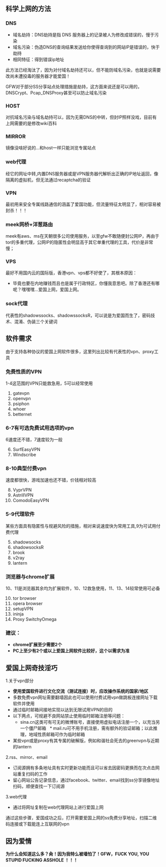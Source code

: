 ## 科学上网的方法

### DNS
* 域名劫持：DNS劫持是指 DNS 服务器上的记录被人为修改成错误的，慢于污染
* 域名污染：伪造DNS的查询结果发送给你使得查询到的网站IP是错误的，快于劫持
* 相同特征：得到错误ip地址

此方法已经淘汰了，因为对付域名劫持还可以，但不能防域名污染，也就是说需要改尚未遭投毒的服务器才能爱国！

GFW对于部分SS分享站点处理措施是劫持，这方面来说还是可以用的，DNSCrypt、Pcap_DNSProxy甚至可以防止域名污染

### HOST
对抗域名污染与域名劫持可以，因为无需DNS的中转，但封IP照样没戏，目前有上网需要的是修改wiki百科

### MIRROR
镜像没啥好说的...和host一样只能浏览专属站点

### web代理
经它的网址中转,内置DNS服务器或是VPN服务器代解析出正确的IP地址返回，像隔离的虚拟机，但无法通过recaptcha的验证

### VPN
最初用来安全专属线路通信的涵盖了爱国功能，但流量特征太明显了，相对容易被封杀！！！

### meek网桥+洋葱路由
meek有aws、ms在天朝很多公司使用服务，以至gfw不敢随便封公网IP，再由于tor的多重代理，公网IP的隐匿性会明显高于其它单重代理的工具，代价是非常慢；
### VPS
最好不用国内云的国际版，香港vpn、vps都不好使了，其根本原因：
* 毕竟也要在内地赚钱而且也是属于行政特区，你懂我意思吧。除了香港还有哪呢？嘿嘿嘿...爱国上网，爱国上网。

### sock代理

代表性的shadowssocks、shadowssocksR，可以说是为爱国而生了，密码技术、混淆、伪装三个关键词

## 软件需求

由于支持各种协议的爱国上网软件很多，这里列出比较有代表性的vpn、proxy工具

### 免费性质的VPN

1-4这范围的VPN只能救急用，5可以经常使用
1. gatevpn
2. openvpn
3. psiphon
4. whoer
5. betternet

### 6-7有可选免费试用选项的vpn

6速度还不错，7速度较为一般

6. SurfEasyVPN
7. Windscribe

### 8-10典型付费vpn

速度都很快，游戏加速也还不错，价钱相对较高

8. VyprVPN
9. AstrillVPN
10. ComodoEasyVPN	

### 5-9代理软件

某些方面具有隐匿性与规避风险的措施，相对来说速度快为常用工具,9为可试用付费代理

5. shadowsocks
6. shadowsocksR
7. brook
8. v2ray
9. lantern

### 浏览器与chrome扩展

10、11是浏览器其余均为扩展软件，10、12救急使用，11、13、14较常使用可必备

10. tor browser
11. opera browser
12. setupVPN
13. ininja
14. Proxy SwitchyOmega

### 建议：

* **chrome扩展至少需要2个**
* **PC上至少有2个或以上爱国上网软件比较好，这个以需求为准**


## 爱国上网奇技淫巧

1.关于vpn部分

* **使用爱国软件进行文化交流（测试连接）时，应改操作系统的国家/地区**
* 多数免费vpn网址需要翻墙因此也可以使用付费试用vpn做跳板连接网址下载软件并使用
* 通过临时邮箱间接地实现以达到无限试用VPN的目的
* 以下两点，可规避不良网站禁止使用临时邮箱注册等问题：
   * sina.cn这类可有可无的微博账号，直接使用虚拟电话注册一个，以充当另一个僵尸邮箱
   * mail.ru可不用手机注册，需有额外的验证邮箱；以此推理，地域性质邮箱可作为临时邮箱
* 某些vpn或是proxy有其专属的破解版，例如和谐社会死去的greenvpn与近期的lantern

2.rss、mirror、email

* 订阅源拥有多条地址具有实时更新功能而且可以省去因密码更换而在次点击网站重复扫码的工作
* 留心网站公告记录信息，通过facebook、twitter、email找到ss分享镜像地址扫码，顺便查找一下订阅源

3.web代理

* 通过将网址复制在web代理网站上进行爱国上网

通过这些步骤，爱国成功之后，打开需要爱国上网的ss免费分享地址，扫描二维码连接或下载能连上互联网的vpn

## 因为爱情
**为什么会知道这么多？肏！因为我特么被墙怕了！GFW，FUCK YOU, YOU STUPID FUCKING ASSHOLE ！！！**
